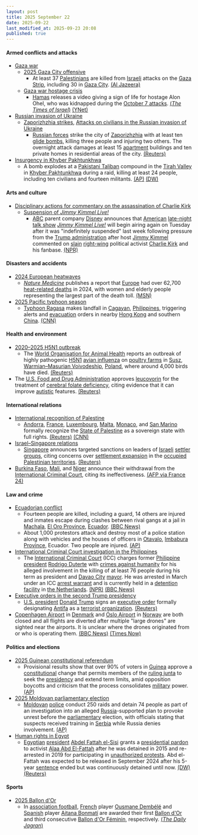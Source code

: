 ```yaml
---
layout: post
title: 2025 September 22
date: 2025-09-22
last_modified_at: 2025-09-23 20:08
published: true
---
```



#### Armed conflicts and attacks

* [Gaza war](https://en.wikipedia.org/wiki/Gaza_war "Gaza war")
  * [2025 Gaza City offensive](https://en.wikipedia.org/wiki/2025_Gaza_City_offensive "2025 Gaza City offensive")
    * At least 37 [Palestinians](https://en.wikipedia.org/wiki/Palestinians "Palestinians") are killed from [Israeli](https://en.wikipedia.org/wiki/IDF "IDF") attacks on the [Gaza Strip](https://en.wikipedia.org/wiki/Gaza_Strip "Gaza Strip"), including 30 in [Gaza City](https://en.wikipedia.org/wiki/Gaza_City "Gaza City"). [(Al Jazeera)](https://www.aljazeera.com/news/liveblog/2025/9/22/live-israel-keeps-pummeling-gaza-as-support-grows-for-palestinian-state)
  * [Gaza war hostage crisis](https://en.wikipedia.org/wiki/Gaza_war_hostage_crisis "Gaza war hostage crisis")
    * [Hamas](https://en.wikipedia.org/wiki/Hamas "Hamas") releases a video giving a sign of life for hostage Alon Ohel, who was kidnapped during the [October 7 attacks](https://en.wikipedia.org/wiki/October_7_attacks "October 7 attacks"). [(*The Times of Israel*)](https://www.timesofisrael.com/liveblog_entry/hamas-releases-propaganda-video-of-hostage-alon-ohel/) [(YNet)](https://www.ynetnews.com/article/hyzolcajgx)
* [Russian invasion of Ukraine](https://en.wikipedia.org/wiki/Russian_invasion_of_Ukraine "Russian invasion of Ukraine")
  * [Zaporizhzhia strikes](https://en.wikipedia.org/wiki/Zaporizhzhia_strikes_%282022%E2%80%93present%29 "Zaporizhzhia strikes (2022–present)"), [Attacks on civilians in the Russian invasion of Ukraine](https://en.wikipedia.org/wiki/Attacks_on_civilians_in_the_Russian_invasion_of_Ukraine "Attacks on civilians in the Russian invasion of Ukraine")
    * [Russian forces](https://en.wikipedia.org/wiki/Russian_Armed_Forces "Russian Armed Forces") strike the city of [Zaporizhzhia](https://en.wikipedia.org/wiki/Zaporizhzhia "Zaporizhzhia") with at least ten [glide bombs](https://en.wikipedia.org/wiki/Glide_bomb "Glide bomb"), killing three people and injuring two others. The overnight attack damages at least 15 [apartment](https://en.wikipedia.org/wiki/Apartment "Apartment") buildings and ten private homes in residential areas of the city. [(Reuters)](https://www.reuters.com/world/europe/russian-attack-zaporizhzhia-kills-three-governor-says-2025-09-22/)
* [Insurgency in Khyber Pakhtunkhwa](https://en.wikipedia.org/wiki/Insurgency_in_Khyber_Pakhtunkhwa "Insurgency in Khyber Pakhtunkhwa")
  * A bomb explodes at a [Pakistani Taliban](https://en.wikipedia.org/wiki/Pakistani_Taliban "Pakistani Taliban") compound in the [Tirah Valley](https://en.wikipedia.org/wiki/Tirah_Valley "Tirah Valley") in [Khyber Pakhtunkhwa](https://en.wikipedia.org/wiki/Khyber_Pakhtunkhwa "Khyber Pakhtunkhwa") during a raid, killing at least 24 people, including ten civilians and fourteen militants. [(AP)](https://apnews.com/article/pakistan-explosion-stored-explosives-northwest-84d9838d6c3b7a6c3e0e07282406eaf8) [(DW)](https://www.dw.com/en/pakistan-more-than-20-killed-during-raid-in-border-region/a-74099053)

#### Arts and culture

* [Disciplinary actions for commentary on the assassination of Charlie Kirk](https://en.wikipedia.org/wiki/Disciplinary_actions_for_commentary_on_the_assassination_of_Charlie_Kirk "Disciplinary actions for commentary on the assassination of Charlie Kirk")
  * [Suspension of *Jimmy Kimmel Live!*](https://en.wikipedia.org/wiki/Suspension_of_Jimmy_Kimmel_Live%21 "Suspension of Jimmy Kimmel Live!")
    * [ABC](https://en.wikipedia.org/wiki/American_Broadcasting_Company "American Broadcasting Company") parent company [Disney](https://en.wikipedia.org/wiki/Disney "Disney") announces that [American](https://en.wikipedia.org/wiki/United_States "United States") [late-night talk show](https://en.wikipedia.org/wiki/Late-night_talk_show "Late-night talk show") *[Jimmy Kimmel Live!](https://en.wikipedia.org/wiki/Jimmy_Kimmel_Live%21 "Jimmy Kimmel Live!")* will begin airing again on Tuesday after it was "indefinitely suspended" last week following pressure from the [Trump administration](https://en.wikipedia.org/wiki/Second_presidency_of_Donald_Trump "Second presidency of Donald Trump") after host [Jimmy Kimmel](https://en.wikipedia.org/wiki/Jimmy_Kimmel "Jimmy Kimmel") commented on [slain](https://en.wikipedia.org/wiki/Assassination_of_Charlie_Kirk "Assassination of Charlie Kirk") [right-wing](https://en.wikipedia.org/wiki/Right-wing_politics_in_the_United_States "Right-wing politics in the United States") political activist [Charlie Kirk](https://en.wikipedia.org/wiki/Charlie_Kirk "Charlie Kirk") and his fanbase. [(NPR)](https://www.npr.org/2025/09/22/nx-s1-5550330/jimmy-kimmel-back-suspended-disney-trump)

#### Disasters and accidents

* [2024 European heatwaves](https://en.wikipedia.org/wiki/2024_European_heatwaves "2024 European heatwaves")
  * *[Nature Medicine](https://en.wikipedia.org/wiki/Nature_Medicine "Nature Medicine")* publishes a report that [Europe](https://en.wikipedia.org/wiki/Europe "Europe") had over 62,700 [heat-related deaths](https://en.wikipedia.org/wiki/Heat_illness "Heat illness") in 2024, with women and elderly people representing the largest part of the death toll. [(MSN)](https://www.msn.com/en-ca/news/world/europe-had-over-62-700-heat-related-deaths-in-2024-report-finds/ar-AA1N4o9I?ocid=winp1taskbar&cvid=68d1703b64bc43a4ba75984e71c87ab4&ei=9)
* [2025 Pacific typhoon season](https://en.wikipedia.org/wiki/2025_Pacific_typhoon_season "2025 Pacific typhoon season")
  * [Typhoon Ragasa](https://en.wikipedia.org/wiki/Typhoon_Ragasa "Typhoon Ragasa") makes landfall in [Cagayan](https://en.wikipedia.org/wiki/Cagayan "Cagayan"), [Philippines](https://en.wikipedia.org/wiki/Philippines "Philippines"), triggering alerts and [evacuation](https://en.wikipedia.org/wiki/Emergency_evacuation "Emergency evacuation") orders in nearby [Hong Kong](https://en.wikipedia.org/wiki/Hong_Kong "Hong Kong") and southern [China](https://en.wikipedia.org/wiki/China "China"). [(CNN)](https://www.cnn.com/2025/09/22/asia/super-typhoon-ragasa-philippines-hong-kong-intl-hnk)

#### Health and environment

* [2020–2025 H5N1 outbreak](https://en.wikipedia.org/wiki/2020%E2%80%932025_H5N1_outbreak "2020–2025 H5N1 outbreak")
  * The [World Organisation for Animal Health](https://en.wikipedia.org/wiki/World_Organisation_for_Animal_Health "World Organisation for Animal Health") reports an outbreak of highly pathogenic [H5N1](https://en.wikipedia.org/wiki/H5N1 "H5N1") [avian influenza](https://en.wikipedia.org/wiki/Avian_influenza "Avian influenza") on [poultry farms](https://en.wikipedia.org/wiki/Poultry_farming "Poultry farming") in [Susz](https://en.wikipedia.org/wiki/Susz "Susz"), [Warmian–Masurian Voivodeship](https://en.wikipedia.org/wiki/Warmian%E2%80%93Masurian_Voivodeship "Warmian–Masurian Voivodeship"), [Poland](https://en.wikipedia.org/wiki/Poland "Poland"), where around 4,000 birds have died. [(Reuters)](https://www.reuters.com/business/healthcare-pharmaceuticals/poland-reports-bird-flu-outbreak-farms-north-woah-says-2025-09-22/)
* The [U.S. Food and Drug Administration](https://en.wikipedia.org/wiki/U.S._Food_and_Drug_Administration "U.S. Food and Drug Administration") approves [leucovorin](https://en.wikipedia.org/wiki/Leucovorin "Leucovorin") for the treatment of [cerebral folate deficiency](https://en.wikipedia.org/wiki/Cerebral_folate_deficiency "Cerebral folate deficiency"), citing evidence that it can improve [autistic](https://en.wikipedia.org/wiki/Autism "Autism") features. [(Reuters)](https://www.reuters.com/business/healthcare-pharmaceuticals/fda-approves-drug-that-trump-due-suggest-autism-treatment-2025-09-22/)

#### International relations

* [International recognition of Palestine](https://en.wikipedia.org/wiki/International_recognition_of_Palestine "International recognition of Palestine")
  * [Andorra](https://en.wikipedia.org/wiki/Andorra "Andorra"), [France](https://en.wikipedia.org/wiki/France "France"), [Luxembourg](https://en.wikipedia.org/wiki/Luxembourg "Luxembourg"), [Malta](https://en.wikipedia.org/wiki/Malta "Malta"), [Monaco](https://en.wikipedia.org/wiki/Monaco "Monaco"), and [San Marino](https://en.wikipedia.org/wiki/San_Marino "San Marino") formally recognize the [State of Palestine](https://en.wikipedia.org/wiki/State_of_Palestine "State of Palestine") as a sovereign state with full rights. [(Reuters)](https://www.reuters.com/world/live-france-formally-recognize-palestinian-state-two-state-solution-summit-2025-09-22/) [(CNN)](https://www.cnn.com/world/live-news/israel-france-palestine-un-09-22-25#cmfvkmj4p0000356ob3dtalwh)
* [Israel–Singapore relations](https://en.wikipedia.org/wiki/Israel%E2%80%93Singapore_relations "Israel–Singapore relations")
  * [Singapore](https://en.wikipedia.org/wiki/Singapore "Singapore") announces targeted sanctions on leaders of [Israeli](https://en.wikipedia.org/wiki/Israel "Israel") [settler groups](https://en.wikipedia.org/wiki/Israeli_settlement "Israeli settlement"), citing concerns over [settlement expansion](https://en.wikipedia.org/wiki/Israeli_occupation_of_the_West_Bank "Israeli occupation of the West Bank") in the [occupied](https://en.wikipedia.org/wiki/Israeli_occupation "Israeli occupation") [Palestinian territories](https://en.wikipedia.org/wiki/Palestinian_territories "Palestinian territories"). [(Reuters)](https://www.reuters.com/world/asia-pacific/singapore-sanction-israeli-settler-leaders-supports-palestine-statehood-2025-09-22/)
* [Burkina Faso](https://en.wikipedia.org/wiki/Burkina_Faso "Burkina Faso"), [Mali](https://en.wikipedia.org/wiki/Mali "Mali"), and [Niger](https://en.wikipedia.org/wiki/Niger "Niger") announce their withdrawal from the [International Criminal Court](https://en.wikipedia.org/wiki/International_Criminal_Court "International Criminal Court"), citing its ineffectiveness. [(AFP via France 24)](https://www.france24.com/en/africa/20250922-niger-mali-and-burkina-faso-icc-withdrawal)

#### Law and crime

* [Ecuadorian conflict](https://en.wikipedia.org/wiki/Ecuadorian_conflict_%282024%E2%80%93present%29 "Ecuadorian conflict (2024–present)")
  * Fourteen people are killed, including a guard, 14 others are injured and inmates escape during clashes between rival gangs at a jail in [Machala](https://en.wikipedia.org/wiki/Machala "Machala"), [El Oro Province](https://en.wikipedia.org/wiki/El_Oro_Province "El Oro Province"), [Ecuador](https://en.wikipedia.org/wiki/Ecuador "Ecuador"). [(BBC News)](https://www.bbc.com/news/articles/c4gkwdzld23o)
  * About 1,000 protestors attack and destroy most of a police station along with vehicles and the houses of officers in [Otavalo](https://en.wikipedia.org/wiki/Otavalo_%28city%29 "Otavalo (city)"), [Imbabura Province](https://en.wikipedia.org/wiki/Imbabura_Province "Imbabura Province"), Ecuador. Two people are injured. [(AP)](https://apnews.com/article/protesta-violencia-policia-indigenas-ataque-incremento-precio-diesel-c9b984004de09876aaa2a1e29fb0ec9d)
* [International Criminal Court investigation in the Philippines](https://en.wikipedia.org/wiki/International_Criminal_Court_investigation_in_the_Philippines "International Criminal Court investigation in the Philippines")
  * The [International Criminal Court](https://en.wikipedia.org/wiki/International_Criminal_Court "International Criminal Court") (ICC) charges former [Philippine president](https://en.wikipedia.org/wiki/President_of_the_Philippines "President of the Philippines") [Rodrigo Duterte](https://en.wikipedia.org/wiki/Rodrigo_Duterte "Rodrigo Duterte") with [crimes against humanity](https://en.wikipedia.org/wiki/Crimes_against_humanity "Crimes against humanity") for his alleged involvement in the killing of at least 76 people during his term as president and [Davao City](https://en.wikipedia.org/wiki/Davao_City "Davao City") [mayor](https://en.wikipedia.org/wiki/Mayor_of_Davao_City "Mayor of Davao City"). He was arrested in March under an ICC [arrest warrant](https://en.wikipedia.org/wiki/Arrest_warrant "Arrest warrant") and is currently held in a [detention facility](https://en.wikipedia.org/wiki/Detention_facility "Detention facility") in [the Netherlands](https://en.wikipedia.org/wiki/The_Netherlands "The Netherlands"). [(NPR)](https://www.npr.org/2025/09/23/g-s1-90024/icc-charges-former-philippine-president-duterte-crimes-against-humanity) [(BBC News)](https://www.bbc.com/news/articles/cg5e1v85lrdo)
* [Executive orders in the second Trump presidency](https://en.wikipedia.org/wiki/List_of_executive_orders_in_the_second_Trump_presidency "List of executive orders in the second Trump presidency")
  * [U.S. president](https://en.wikipedia.org/wiki/President_of_the_United_States "President of the United States") [Donald Trump](https://en.wikipedia.org/wiki/Donald_Trump "Donald Trump") signs an [executive order](https://en.wikipedia.org/wiki/Executive_order "Executive order") formally designating [Antifa](https://en.wikipedia.org/wiki/Antifa_%28United_States%29 "Antifa (United States)") as a [terrorist organization](https://en.wikipedia.org/wiki/List_of_designated_terrorist_groups "List of designated terrorist groups"). [(Reuters)](https://www.reuters.com/world/us/trump-signs-order-designating-antifa-terrorist-organization-2025-09-22/)
* [Copenhagen Airport](https://en.wikipedia.org/wiki/Copenhagen_Airport "Copenhagen Airport") in [Denmark](https://en.wikipedia.org/wiki/Denmark "Denmark") and [Oslo Airport](https://en.wikipedia.org/wiki/Oslo_Airport%2C_Gardermoen "Oslo Airport, Gardermoen") in [Norway](https://en.wikipedia.org/wiki/Norway "Norway") are both closed and all flights are diverted after multiple "large drones" are sighted near the airports. It is unclear where the drones originated from or who is operating them. [(BBC News)](https://www.bbc.co.uk/news/articles/cn4lj1yvgvgo) [(Times Now)](https://www.timesnownews.com/world/europe/copenhagen-oslo-airport-airspace-shut-after-drone-sighting-article-152876018)

#### Politics and elections

* [2025 Guinean constitutional referendum](https://en.wikipedia.org/wiki/2025_Guinean_constitutional_referendum "2025 Guinean constitutional referendum")
  * Provisional results show that over 90% of voters in [Guinea](https://en.wikipedia.org/wiki/Guinea "Guinea") approve a [constitutional](https://en.wikipedia.org/wiki/Constitution_of_Guinea "Constitution of Guinea") change that permits members of the [ruling junta](https://en.wikipedia.org/wiki/2021_Guinean_coup_d%27%C3%A9tat "2021 Guinean coup d'état") to seek the [presidency](https://en.wikipedia.org/wiki/List_of_presidents_of_Guinea "List of presidents of Guinea") and extend term limits, amid opposition boycotts and criticism that the process consolidates [military](https://en.wikipedia.org/wiki/Republic_of_Guinea_Armed_Forces "Republic of Guinea Armed Forces") power. [(AP)](https://apnews.com/article/guinea-referendum-results-ff250763a11978489553a129e9653330)
* [2025 Moldovan parliamentary election](https://en.wikipedia.org/wiki/2025_Moldovan_parliamentary_election "2025 Moldovan parliamentary election")
  * [Moldovan](https://en.wikipedia.org/wiki/Moldova "Moldova") [police](https://en.wikipedia.org/wiki/Moldovan_Police "Moldovan Police") conduct 250 raids and detain 74 people as part of an investigation into an alleged [Russia](https://en.wikipedia.org/wiki/Russia "Russia")-supported plan to provoke unrest before the [parliamentary](https://en.wikipedia.org/wiki/Parliament_of_Moldova "Parliament of Moldova") election, with officials stating that suspects received training in [Serbia](https://en.wikipedia.org/wiki/Serbia "Serbia") while Russia denies involvement. [(AP)](https://apnews.com/article/moldova-russia-arrests-plot-election-293ee902e878ce1efcca339759eb06d0)
* [Human rights in Egypt](https://en.wikipedia.org/wiki/Human_rights_in_Egypt "Human rights in Egypt")
  * [Egyptian](https://en.wikipedia.org/wiki/Egypt "Egypt") [president](https://en.wikipedia.org/wiki/President_of_Egypt "President of Egypt") [Abdel Fattah el-Sisi](https://en.wikipedia.org/wiki/Abdel_Fattah_el-Sisi "Abdel Fattah el-Sisi") grants a [presidential pardon](https://en.wikipedia.org/wiki/Presidential_pardon "Presidential pardon") to activist [Alaa Abd El-Fattah](https://en.wikipedia.org/wiki/Alaa_Abd_El-Fattah "Alaa Abd El-Fattah") after he was detained in 2015 and re-arrested in 2019 for participating in [unauthorized protests](https://en.wikipedia.org/wiki/2019_Egyptian_protests "2019 Egyptian protests"). Abd el-Fattah was expected to be released in September 2024 after his 5-year [sentence](https://en.wikipedia.org/wiki/Sentence_%28law%29 "Sentence (law)") ended but was continuously detained until now. [(DW)](https://www.dw.com/en/egypt-pardons-jailed-activist-alaa-abd-el-fattah/a-74095862) [(Reuters)](https://www.reuters.com/world/africa/egypts-president-sisi-pardons-high-profile-egyptian-british-activist-alaa-abd-el-2025-09-22/)

#### Sports

* [2025 Ballon d'Or](https://en.wikipedia.org/wiki/2025_Ballon_d%27Or "2025 Ballon d'Or")
  * In [association football](https://en.wikipedia.org/wiki/Association_football "Association football"), [French](https://en.wikipedia.org/wiki/Football_in_France "Football in France") player [Ousmane Dembélé](https://en.wikipedia.org/wiki/Ousmane_Demb%C3%A9l%C3%A9 "Ousmane Dembélé") and [Spanish](https://en.wikipedia.org/wiki/Football_in_Spain "Football in Spain") player [Aitana Bonmatí](https://en.wikipedia.org/wiki/Aitana_Bonmat%C3%AD "Aitana Bonmatí") are awarded their first [Ballon d'Or](https://en.wikipedia.org/wiki/Ballon_d%27Or "Ballon d'Or") and third consecutive [Ballon d'Or Féminin](https://en.wikipedia.org/wiki/Ballon_d%27Or_F%C3%A9minin "Ballon d'Or Féminin"), respectively. [(*The Daily Jagran*)](https://www.thedailyjagran.com/sports/ousmane-dembele-wins-ballon-dor-2025-in-mens-category-aitana-bonmati-creates-history-with-third-successive-title-10268868)
